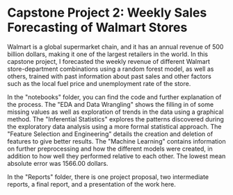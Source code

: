# Capstone Project 2: Weekly Sales Forecasting of Walmart Stores
 
Walmart is a global supermarket chain, and it has an annual revenue of 500 billion dollars, making it one of the largest retailers in the world. In this capstone project, I forecasted the weekly revenue of different Walmart store-department combinations using a random forest model, as well as others, trained with past information about past sales and other factors such as the local fuel price and unemployment rate of the store. 

In the "notebooks" folder, you can find the code and further explanation of the process. The "EDA and Data Wrangling" shows the filling in of some missing values as well as exploration of trends in the data using a graphical method. The "Inferential Statistics" explores the patterns discovered during the exploratory data analysis using a more formal statistical approach. The "Feature Selection and Engineering" details the creation and deletion of features to give better results. The "Machine Learning" contains information on further preprocessing and how the different models were created, in addition to how well they performed relative to each other. The lowest mean absolute error was 1566.00 dollars.

In the "Reports" folder, there is one project proposal, two intermediate reports, a final report, and a presentation of the work here.

